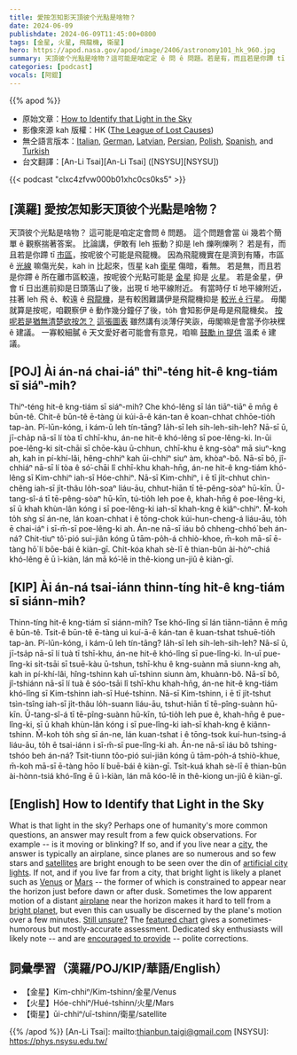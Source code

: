 ```yaml
---
title: 愛按怎知影天頂彼个光點是啥物？
date: 2024-06-09
publishdate: 2024-06-09T11:45:00+0800
tags: [金星, 火星, 飛龍機, 衛星]
hero: https://apod.nasa.gov/apod/image/2406/astronomy101_hk_960.jpg
summary: 天頂彼个光點是啥物？這可能是咱定定 ê 問 ê 問題。若是有，而且若是你蹛 tī 市區，按呢彼个可能是飛龍機。
categories: [podcast]
vocals: [阿錕]
---
```


{{% apod %}}

- 原始文章：[How to Identify that Light in the Sky](https://apod.nasa.gov/apod/ap240609.html)
- 影像來源 kah 版權：HK ([The League of Lost Causes](http://www.leagueoflostcauses.com/))
- 無仝語言版本：[Italian](http://lacuriosona.blogspot.it/2014/06/come-identificare-quella-luce-nel-cielo.html), [German](https://apod.nasa.gov/apod/image/2406/astronomy101_hk_960_deutsche_Khosravinezhad.jpg), [Latvian](http://www.starspace.lv/lv/index/nasa-dienas-attels/kas-ta-par-gaisminu-debesis-09062014.html), [Persian](https://apod.nasa.gov/apod/image/2406/astronomy101_hk_960_Persian_Rauf_Mostafazade.jpg), [Polish](http://www.leagueoflostcauses.com/blog/2014/6/astronomy-fans-are-awesome), [Spanish](https://www.leagueoflostcauses.com/blog/2014/6/astronomy-fans-are-awesome), and [Turkish](https://twitter.com/takatastronomi/status/1086336722307289088?s=20)
- 台文翻譯：[An-Li Tsai][An-Li Tsai] ([NSYSU][NSYSU])

{{< podcast "clxc4zfvw000b01xhc0cs0ks5" >}}

## [漢羅] 愛按怎知影天頂彼个光點是啥物？
天頂彼个光點是啥物？
這可能是咱定定會問 ê 問題。
這个問題會當 ùi 幾若个簡單 ê 觀察揣著答案。
比論講，伊敢有 leh 振動？抑是 leh 爍咧爍咧？
若是有，而且若是你蹛 tī [市區][city]，按呢彼个可能是飛龍機。
因為飛龍機實在是濟到有賰，市區 ê [光線][artificial city lights] 嘛傷光矣，kah in 比起來，恆星 kah [衛星][satellites] 傷暗，看無。
若是無，而且若是你蹛 ê 所在離市區較遠，按呢彼个光點可能是 [金星][Venus] 抑是 [火星][Mars]。
若是金星，伊會 tī 日出進前抑是日頭落山了後，出現 tī 地平線附近。
有當時仔 tī 地平線附近，拄著 leh 飛 ê、較遠 ê [飛龍機][airplane]，是有較困難講伊是飛龍機抑是 [較光 ê 行星][bright planet]。
毋閣就算是按呢，咱觀察伊 ê 動作幾分鐘仔了後，to̍h 會知影伊是毋是飛龍機矣。
[按呢若是猶無清楚欲按怎？][Still unsure?]
[這張圖表][featured chart] 雖然講有淡薄仔笑詼，毋閣嘛是會當予你袂䆀 ê 建議。
一寡較細膩 ê 天文愛好者可能會有意見，咱嘛 [鼓勵 in 提供][encouraged to provide] 溫柔 ê 建議。

## [POJ] Ài án-ná chai-iáⁿ thiⁿ-téng hit-ê kng-tiám sī siáⁿ-mih?
Thiⁿ-téng hit-ê kng-tiám sī siáⁿ-mih?
Che khó-lêng sī lán tiāⁿ-tiāⁿ ē mn̄g ê būn-tê.
Chit-ê būn-tê ē-tàng ùi kúi-ā-ê kán-tan ê koan-chhat chhōe-tio̍h tap-àn.
Pí-lūn-kóng, i kám-ū leh tín-tāng? Ia̍h-sī leh sih-leh-sih-leh?
Nā-sī ū, jī-cha̍p nā-sī lí tòa tī chhī-khu, án-ne hit-ê khó-lêng sī poe-lêng-ki.
In-ūi poe-lêng-ki si̍t-chāi sī chōe-kàu ū-chhun, chhī-khu ê kng-sòaⁿ mā siuⁿ-kng ah, kah in pí-khí-lâi, hêng-chhiⁿ kah ūi-chhiⁿ siuⁿ àm, khòaⁿ-bô.
Nā-sī bô, jî-chhiáⁿ nā-sī lí tòa ê só͘-chāi lî chhī-khu khah-hn̄g, án-ne hit-ê kng-tiám khó-lêng sī Kim-chhiⁿ iah-sī Hóe-chhiⁿ.
Nā-sī Kim-chhiⁿ, i ē tī ji̍t-chhut chìn-chêng iah-sī ji̍t-thâu lo̍h-soaⁿ liáu-āu, chhut-hiān tī tē-pêng-sòaⁿ hū-kīn.
Ū-tang-sî-á tī tē-pêng-sòaⁿ hū-kīn, tú-tio̍h leh poe ê, khah-hn̄g ê poe-lêng-ki, sī ū khah khùn-lân kóng i sī poe-lêng-ki iah-sī khah-kng ê kiâⁿ-chhiⁿ.
M̄-koh to̍h sǹg sī án-ne, lán koan-chhat i ê tōng-chok kúi-hun-cheng-á liáu-āu, to̍h ē chai-iáⁿ i sī-m̄-sī poe-lêng-ki ah.
Án-ne nā-sī iáu bô chheng-chhó͘ beh án-ná?
Chit-tiuⁿ tô͘-pió sui-jiân kóng ū tām-po̍h-á chhiò-khoe, m̄-koh mā-sī ē-tàng hō͘ lí bōe-bái ê kiàn-gī.
Chi̍t-kóa khah sè-lī ê thian-bûn ài-hòⁿ-chiá khó-lêng ē ū ì-kiàn, lán mā kó͘-lē in thê-kiong un-jiû ê kiàn-gī.

## [KIP] Ài án-ná tsai-iánn thinn-tíng hit-ê kng-tiám sī siánn-mih?
Thinn-tíng hit-ê kng-tiám sī siánn-mih?
Tse khó-lîng sī lán tiānn-tiānn ē mn̄g ê būn-tê.
Tsit-ê būn-tê ē-tàng uì kuí-ā-ê kán-tan ê kuan-tshat tshuē-tio̍h tap-àn.
Pí-lūn-kóng, i kám-ū leh tín-tāng? Ia̍h-sī leh sih-leh-sih-leh?
Nā-sī ū, jī-tsa̍p nā-sī lí tuà tī tshī-khu, án-ne hit-ê khó-lîng sī pue-lîng-ki.
In-uī pue-lîng-ki si̍t-tsāi sī tsuē-kàu ū-tshun, tshī-khu ê kng-suànn mā siunn-kng ah, kah in pí-khí-lâi, hîng-tshinn kah uī-tshinn siunn àm, khuànn-bô.
Nā-sī bô, jî-tshiánn nā-sī lí tuà ê sóo-tsāi lî tshī-khu khah-hn̄g, án-ne hit-ê kng-tiám khó-lîng sī Kim-tshinn iah-sī Hué-tshinn.
Nā-sī Kim-tshinn, i ē tī ji̍t-tshut tsìn-tsîng iah-sī ji̍t-thâu lo̍h-suann liáu-āu, tshut-hiān tī tē-pîng-suànn hū-kīn.
Ū-tang-sî-á tī tē-pîng-suànn hū-kīn, tú-tio̍h leh pue ê, khah-hn̄g ê pue-lîng-ki, sī ū khah khùn-lân kóng i sī pue-lîng-ki iah-sī khah-kng ê kiânn-tshinn.
M̄-koh to̍h sǹg sī án-ne, lán kuan-tshat i ê tōng-tsok kuí-hun-tsing-á liáu-āu, to̍h ē tsai-iánn i sī-m̄-sī pue-lîng-ki ah.
Án-ne nā-sī iáu bô tshing-tshóo beh án-ná?
Tsit-tiunn tôo-pió sui-jiân kóng ū tām-po̍h-á tshiò-khue, m̄-koh mā-sī ē-tàng hōo lí buē-bái ê kiàn-gī.
Tsi̍t-kuá khah sè-lī ê thian-bûn ài-hònn-tsiá khó-lîng ē ū ì-kiàn, lán mā kóo-lē in thê-kiong un-jiû ê kiàn-gī.


## [English] How to Identify that Light in the Sky
What is that light in the sky?
Perhaps one of humanity's more common questions, an answer may result from a few quick observations.
For example -- is it moving or blinking?
If so, and if you live near a [city][city], the answer is typically an airplane, since planes are so numerous and so few stars and [satellites][satellites] are bright enough to be seen over the din of [artificial city lights][artificial city lights].
If not, and if you live far from a city, that bright light is likely a planet such as [Venus][Venus] or [Mars][Mars] -- the former of which is constrained to appear near the horizon just before dawn or after dusk.
Sometimes the low apparent motion of a distant [airplane][airplane] near the horizon makes it hard to tell from a [bright planet][bright planet], but even this can usually be discerned by the plane's motion over a few minutes.
[Still unsure?][Still unsure?] The [featured chart][featured chart] gives a sometimes-humorous but mostly-accurate assessment.
Dedicated sky enthusiasts will likely note -- and are [encouraged to provide][encouraged to provide] -- polite corrections.

## 詞彙學習（漢羅/POJ/KIP/華語/English）
- 【金星】Kim-chhiⁿ/Kim-tshinn/金星/Venus
- 【火星】Hóe-chhiⁿ/Hué-tshinn/火星/Mars
- 【衛星】ūi-chhiⁿ/uī-tshinn/衛星/satellite

{{% /apod %}}
[An-Li Tsai]: mailto:thianbun.taigi@gmail.com
[NSYSU]: https://phys.nsysu.edu.tw/

[copyright]: https://apod.nasa.gov/apod/fap/lib/about_apod.html#srapply
[License3]: https://creativecommons.org/licenses/by/3.0/
[License2]:https://creativecommons.org/licenses/by-nc-nd/2.0/
[city]:https://apod.nasa.gov/apod/ap200624.html
[satellites]:https://apod.nasa.gov/apod/ap080604.html
[artificial city lights]:https://darksky.org/what-we-do/international-dark-sky-places/
[Venus]:https://apod.nasa.gov/apod/ap210317.html
[Mars]:https://apod.nasa.gov/apod/ap180709.html
[airplane]:https://apod.nasa.gov/apod/ap190212.html
[bright planet]:http://earthsky.org/space/why-dont-planets-twinkle-as-stars-do
[Still unsure?]:http://img.youtube.com/vi/9uuqXXT7VYo/hqdefault.jpg
[featured chart]:http://www.leagueoflostcauses.com/blog/2013/08/astronomy-101.html
[encouraged to provide]:http://asterisk.apod.com/discuss_apod.php?date=211114
